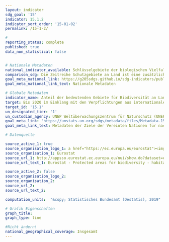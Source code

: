 ```yaml
---
layout: indicator
sdg_goal: '15'
indicator: 15.1.2
indicator_sort_order: '15-01-02'
permalink: /15-1-2/

#
reporting_status: complete
published: true
data_non_statistical: false


# Nationale Metadaten
national_indicator_available: Schlüsselgebiete der biologischen Vielfalt, die unter Schutz stehen<br>Schutzgebiete an Land
comparison_sdg: Die Zeitreihe Schutzgebiete an Land ist eine zusätzliche Zeitreihe. Die Zeitreihe der Schlüsselgebiete der biologischen Vielfalt, die unter Schutz stehen ist nicht nach Land- und Süßwasserschutzgebieten disaggregiert.
goal_meta_national_link: https://g205sdgs.github.io/sdg-indicators/public/MetaDe/15.1.2.pdf
goal_meta_national_link_text: Nationale Metadaten

# Globale Metadaten
indicator_name: Anteil der bedeutenden Gebiete für Biodiversität an Land und im Süßwasser, die in Schutzgebieten liegen, nach Ökosystemtyp
target: Bis 2020 im Einklang mit den Verpflichtungen aus internationalen Übereinkünften die Erhaltung, Wiederherstellung und nachhaltige Nutzung der Land- und Binnensüßwasser- Ökosysteme und ihrer Dienstleistungen, insbesondere der Wälder, der Feuchtgebiete, der Berge und der Trockengebiete, gewährleisten
target_id: '15.1'
un_designated_tier: '1'
un_custodian_agency: UNEP Weltüberwachungszentrum für Naturschutz (UNEP-WCMC), Umweltprogramm der Vereinten Nationen (UNEP), Internationale Union zur Bewahrung der Natur (IUCN)
goal_meta_link: 'https://unstats.un.org/sdgs/metadata/files/Metadata-15-01-02.pdf'
goal_meta_link_text: Metadaten der Ziele der Vereinten Nationen für nachhaltige Entwicklung

# Datenquelle

source_active_1: true
source_organisation_logo_1: a href="https://ec.europa.eu/eurostat"><img src="https://g205sdgs.github.io/sdg-indicators/public/logos/eurostat.png" alt="Logo Eurostat" /></a>
source_organisation_1: Eurostat
source_url_1: http://appsso.eurostat.ec.europa.eu/nui/show.do?dataset=env_bio1&lang=en
source_url_text_1: Eurostat - Protected areas for biodiversity - habitats directive

source_active_2: false
source_organisation_logo_2:
source_organisation_2:
source_url_2:
source_url_text_2:

computation_units:  "&copy; Statistisches Bundesamt (Destatis), 2019"

# Grafik Eigenschaften
graph_title:
graph_type: line

#Nicht ändern!
national_geographical_coverage: Insgesamt
---
```

